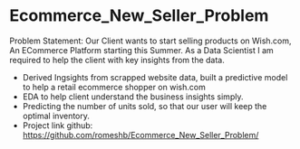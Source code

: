 # Ecommerce_New_Seller_Problem
Problem Statement: Our Client wants to start selling products on Wish.com, An ECommerce Platform starting this Summer. As a Data Scientist I am required to help the client with key insights from the data.

- Derived Ingsights from scrapped website data, built a predictive model to help a retail ecommerce shopper on wish.com
- EDA to help client understand the business insights simply.
- Predicting the number of units sold, so that our user will keep the optimal inventory.
- Project link github: https://github.com/romeshb/Ecommerce_New_Seller_Problem/
